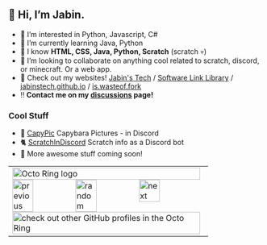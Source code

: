 ## 👋 Hi, I’m Jabin.
- 👀 I’m interested in Python, Javascript, C#
- 🌱 I’m currently learning Java, Python
- 🧠 I know **HTML, CSS, Java, Python, Scratch** (scratch 💀)
- 💞️ I’m looking to collaborate on anything cool related to scratch, discord, or minecraft. Or a web app.
- 📢 Check out my websites! [Jabin's Tech](https://jabinstech.net) / [Software Link Library](https://softwarelinklibrary.github.io/) / [jabinstech.github.io](https://jabinstech.github.io/) / [is.wasteof.fork](https://jabinstech.github.io/is.wasteof.fork)
- ‼️ **Contact me on my  [discussions](https://github.com/jabinstech/jabinstech/discussions/categories/general) page!**
### Cool Stuff
- 🤖 [CapyPic](https://capy.jabinstech.net/)
Capybara Pictures - in Discord
- 🐈 [ScratchInDiscord](https://sid.jabinstech.net/)
Scratch info as a Discord bot
- 💯 More awesome stuff coming soon!

<table><tbody><tr><td><a href="https://octo-ring.com/"><img src="https://octo-ring.com/static/img/widget/top.png" width="99%" alt="Octo Ring logo" align="top"></a><br><a href="https://octo-ring.com/p/jabinstech/prev"><img src="https://octo-ring.com/static/img/widget/prev.png" width="33%" alt="previous" align="top" title="previous profile"></a><a href="https://octo-ring.com/p/jabinstech/random"><img src="https://octo-ring.com/static/img/widget/random.png" width="33%" alt="random" align="top" title="random profile"></a><a href="https://octo-ring.com/p/jabinstech/next"><img src="https://octo-ring.com/static/img/widget/next.png" width="33%" alt="next" align="top" title="next profile"></a><br><a href="https://octo-ring.com/"><img src="https://octo-ring.com/static/img/widget/bottom.png" width="99%" alt="check out other GitHub profiles in the Octo Ring" align="top"></a></td></tr></tbody></table>

